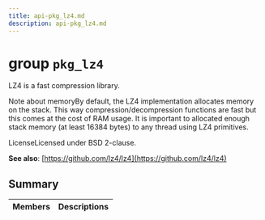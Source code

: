 ```yaml
---
title: api-pkg_lz4.md
description: api-pkg_lz4.md
---
```

# group `pkg_lz4` 

LZ4 is a fast compression library.

Note about memoryBy default, the LZ4 implementation allocates memory on the stack. This way compression/decompression functions are fast but this comes at the cost of RAM usage. It is important to allocated enough stack memory (at least 16384 bytes) to any thread using LZ4 primitives.

LicenseLicensed under BSD 2-clause.

**See also**: [https://github.com/lz4/lz4](https://github.com/lz4/lz4)

## Summary

 Members                        | Descriptions                                
--------------------------------|---------------------------------------------

